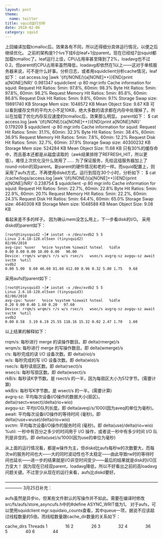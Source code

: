 ```yaml
---
layout: post
theme:
  name: twitter
title: squid运行分析
date: 2010-02-06
category: squid
---
```


上回编译加载tcmalloc后，效果各有不同，所以还得细分具体运行情况，以便之后继续优化。
之前的架构是1个lvs下挂6台leaf+1台parent。现在已经给7台squid都加载tcmalloc了。leaf运行上佳，CPU占用率甚至降到了2%，loadavg也不过0.2。但parent的CPU占用率虽然降低，loadavg却依然在1以上——这对于单核服务器来说，可不是什么好事。分析日志，或者用squidclient分析cache情况，leaf如下：
cat access.log |awk '{if(/NONE/){a[NONE]++}}END{print a[NONE]/NR}'
0.981347
squidclient -p 80 mgr:info
    Cache information for squid:
    Request Hit Ratios: 5min: 97.8%, 60min: 98.3%
    Byte Hit Ratios: 5min: 97.8%, 60min: 98.2%
    Request Memory Hit Ratios: 5min: 85.8%, 60min: 86.8%
    Request Disk Hit Ratios: 5min: 9.8%, 60min: 9.1%
    Storage Swap size: 19891740 KB
    Storage Mem size: 1048572 KB
    Mean Object Size: 9.67 KB
可以看到缓存文件的平均大小不足10KB，绝大多数的请求都在内存中处理掉了。所以在加载了优化内存反应速度的tcmalloc后，效果那么明显。
parent如下：
$ cat access.log |awk '{if(/NONE/){a[NONE]++}}END{print a[NONE]/NR}'
0.179209
$ squidclient -p 80 mgr:info
    Cache information for squid:
    Request Hit Ratios: 5min: 31.1%, 60min: 32.3%
    Byte Hit Ratios: 5min: 38.4%, 60min: 36.9%
    Request Memory Hit Ratios: 5min: 7.8%, 60min: 12.2%
    Request Disk Hit Ratios: 5min: 32.7%, 60min: 37.9%
    Storage Swap size: 40300232 KB
    Storage Mem size: 524284 KB
    Mean Object Size: 11.68 KB
只有30%的缓存命中，而且基本还都是从磁盘读取的（awk结果排除了REFRESH_HIT，所以更低）。难怪上次优化没什么效用了……
为了保证服务，先给这组服务器加上了round-robin的双parent。新parent的硬件情况和老的一样。而squid配置上，则采用了aufs方式，不再使用diskd方式。运行到现在30个小时，分析如下：
$ cat /cache/logs/access.log |awk '{if(/NONE/){a[NONE]++}}END{print a[NONE]/NR}'
0.238754
$ squidclient -p 80 mgr:info
    Cache information for squid:
    Request Hit Ratios: 5min: 22.7%, 60min: 22.8%
    Byte Hit Ratios: 5min: 22.9%, 60min: 20.1%
    Request Memory Hit Ratios: 5min: 22.2%, 60min: 24.3%
    Request Disk Hit Ratios: 5min: 64.4%, 60min: 65.0%
    Storage Swap size: 4640308 KB
    Storage Mem size: 1048588 KB
    Mean Object Size: 9.08 KB

看起来差不多的样子。
因为确认mem没怎么用上，下一步看disk的I/O。
采用diskd的parent如下：

    [root@tinysquid2 ~]# iostat -x /dev/xvdb2 5 5
    Linux 2.6.18-128.el5xen (tinysquid2)
    02/06/2010
    avg-cpu: %user   %nice %system %iowait %steal   %idle
    0.00 0.00 0.00 10.00 0.00   90.00
    Device: rrqm/s wrqm/s r/s w/s rsec/s   wsec/s avgrq-sz avgqu-sz await  svctm  %util
    xvdb2
    0.00 5.00  8.60 46.60 81.60 412.80 8.96 0.32 5.80 1.75   9.68

采用aufs的parent如下：

    [root@tinysquid3 ~]# iostat -x /dev/xvdb2 5 5
    Linux 2.6.18-128.el5xen (tinysquid3)
    02/06/2010
    avg-cpu: %user   %nice %system %iowait %steal   %idle
    0.20 0.00 0.40 1.60 0.20   97.60
    Device: rrqm/s wrqm/s r/s w/s rsec/s   wsec/s avgrq-sz avgqu-sz await  svctm  %util
    xvdb2
    0.00 8.58  3.19 6.19 25.55 118.16 15.32 0.02 2.47 1.70   1.60

以上结果的解释如下：

rrqm/s: 每秒进行 merge 的读操作数目。即 delta(rmerge)/s    
wrqm/s: 每秒进行 merge 的写操作数目。即 delta(wmerge)/s    
r/s: 每秒完成的读 I/O 设备次数。即 delta(rio)/s    
w/s: 每秒完成的写 I/O 设备次数。即 delta(wio)/s    
rsec/s: 每秒读扇区数。即 delta(rsect)/s    
wsec/s: 每秒写扇区数。即 delta(wsect)/s    
rkB/s: 每秒读K字节数。是 rsect/s 的一半，因为每扇区大小为512字节。(需要计算)    
wkB/s: 每秒写K字节数。是 wsect/s 的一半。(需要计算)    
avgrq-sz: 平均每次设备I/O操作的数据大小(扇区)。delta(rsect+wsect)/delta(rio+wio)    
avgqu-sz: 平均I/O队列长度。即 delta(aveq)/s/1000(因为aveq的单位为毫秒)。    
await: 平均每次设备I/O操作的等待时间 (毫秒)。即delta(ruse+wuse)/delta(rio+wio)    
svctm: 平均每次设备I/O操作的服务时间 (毫秒)。即 delta(use)/delta(rio+wio)    
%util: 一秒中有百分之多少的时间用于 I/O 操作，或者说一秒中有多少时间 I/O 队列是非空的。即 delta(use)/s/1000(因为use的单位为毫秒)    

从上面的运行情况看，都是w操作为主，但diskd比aufs每秒w的次数要大，而每次w的服务时间也大——大的同时波动性也不太稳定——由此导致rw时的等待时间也延长——进一步的结果就是I/O非空时间变少——最后的结果就是disk的I/O压力变大！
因为现在已经双parent，loadavg降低，所以不好看出之前的高loadavg问题关键。不过至少从现在的运行来看，aufs比diskd要好。

————————————————————————————————————————
3月25日补充：

aufs虽然是异步io，但某些文件默认的写操作并不如此。需要在编译时修改src/fs/aufs/store_asyncufs.h中的#define ASYNC_WRIT值为1。
对于aufs，可以使用squidclient mgr:squidaio_counts查看，其中queue一项，据说不应该超过线程数量的5倍。而线程数量跟cache_dir数量的关系如下：

cache_dirs Threads
1               16
2               26
3               32
4               36
5               40
6               44

